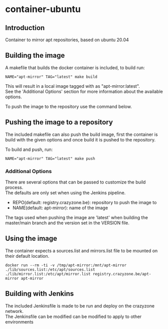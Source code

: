 # container-ubuntu

## Introduction

Container to mirror apt repositories, based on ubuntu 20.04

## Building the image

A makefile that builds the docker container is included, to build run:

```
NAME="apt-mirror" TAG="latest" make build
```

This will result in a local image tagged with as "apt-mirror:latest".  
See the 'Additional Options' section for more information about the available options.  

To push the image to the repository use the command below.  

## Pushing the image to a repository

The included makefile can also push the build image, first the container is build with the given options and once build it is pushed to the repository.

To build and push, run:

```
NAME="apt-mirror" TAG="latest" make push
```

### Additional Options

There are several options that can be passed to customize the build process.  
The defaults are only set when using the Jenkins pipeline.

- REPO(default: registry.crazyzone.be): repository to push the image to
- NAME(default: apt-mirror): name of the image

The tags used when pushing the image are 'latest' when building the master/main branch and the version set in the VERSION file.

## Using the image

The container expects a sources.list and mirrors.list file to be mounted on their default location.

```
docker run --rm -ti -v /tmp/apt-mirror:/mnt/apt-mirror ./lib/sources.list:/etc/apt/sources.list ./lib/mirror.list:/etc/apt/mirror.list registry.crazyzone.be/apt-mirror apt-mirror 
```

## Building with Jenkins

The included Jenkinsfile is made to be run and deploy on the crazyzone network.  
The Jenkinsfile can be modified can be modified to apply to other environments